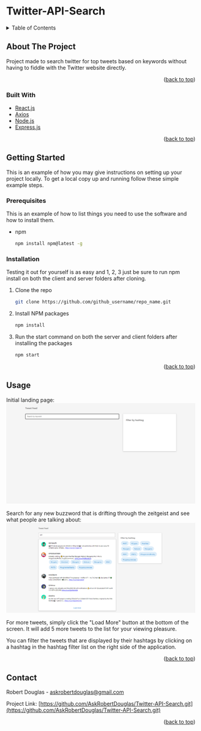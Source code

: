 # Twitter-API-Search


<!-- TABLE OF CONTENTS -->
<details>
  <summary>Table of Contents</summary>
  <ol>
    <li>
      <a href="#about-the-project">About The Project</a>
      <ul>
        <li><a href="#built-with">Built With</a></li>
      </ul>
    </li>
    <li>
      <a href="#getting-started">Getting Started</a>
      <ul>
        <li><a href="#installation">Installation</a></li>
      </ul>
    </li>
    <li><a href="#usage">Usage</a></li>
    <li><a href="#contact">Contact</a></li>
  </ol>
</details>



<!-- ABOUT THE PROJECT -->
## About The Project

Project made to search twitter for top tweets based on keywords without having to fiddle with the Twitter website directly.

<p align="right">(<a href="#top">back to top</a>)</p>



### Built With

* [React.js](https://reactjs.org/)
* [Axios](https://axios-http.com/)
* [Node.js](https://nodejs.org/)
* [Express.js](https://expressjs.com/)

<p align="right">(<a href="#top">back to top</a>)</p>



<!-- GETTING STARTED -->
## Getting Started

This is an example of how you may give instructions on setting up your project locally.
To get a local copy up and running follow these simple example steps.

### Prerequisites

This is an example of how to list things you need to use the software and how to install them.
* npm
  ```sh
  npm install npm@latest -g
  ```

### Installation
Testing it out for yourself is as easy and 1, 2, 3 just be sure to run npm install on both the client and server folders after cloning.

1. Clone the repo
   ```sh
   git clone https://github.com/github_username/repo_name.git
   ```
2. Install NPM packages
   ```sh
   npm install
   ```
   
2. Run the start command on both the server and client folders after installing the packages
   ```sh
   npm start
   ```

<p align="right">(<a href="#top">back to top</a>)</p>



<!-- USAGE EXAMPLES -->
## Usage

Initial landing page:
![](images/initial-page.png)

Search for any new buzzword that is drifting through the zeitgeist and see what people are talking about:
![](images/search-page.png)

For more tweets, simply click the "Load More" button at the bottom of the screen. It will add 5 more tweets to the list for your viewing pleasure.

You can filter the tweets that are displayed by their hashtags by clicking on a hashtag in the hashtag filter list on the right side of the application.

<p align="right">(<a href="#top">back to top</a>)</p>


<!-- CONTACT -->
## Contact

Robert Douglas - askrobertdouglas@gmail.com

Project Link: [https://github.com/AskRobertDouglas/Twitter-API-Search.git](https://github.com/AskRobertDouglas/Twitter-API-Search.git)

<p align="right">(<a href="#top">back to top</a>)</p>


<!-- MARKDOWN LINKS & IMAGES -->
<!-- https://www.markdownguide.org/basic-syntax/#reference-style-links -->
[contributors-shield]: https://img.shields.io/github/contributors/github_username/repo_name.svg?style=for-the-badge
[contributors-url]: https://github.com/github_username/repo_name/graphs/contributors
[forks-shield]: https://img.shields.io/github/forks/github_username/repo_name.svg?style=for-the-badge
[forks-url]: https://github.com/github_username/repo_name/network/members
[stars-shield]: https://img.shields.io/github/stars/github_username/repo_name.svg?style=for-the-badge
[stars-url]: https://github.com/github_username/repo_name/stargazers
[issues-shield]: https://img.shields.io/github/issues/github_username/repo_name.svg?style=for-the-badge
[issues-url]: https://github.com/github_username/repo_name/issues
[license-shield]: https://img.shields.io/github/license/github_username/repo_name.svg?style=for-the-badge
[license-url]: https://github.com/github_username/repo_name/blob/master/LICENSE.txt
[linkedin-shield]: https://img.shields.io/badge/-LinkedIn-black.svg?style=for-the-badge&logo=linkedin&colorB=555
[linkedin-url]: https://linkedin.com/in/linkedin_username
[product-screenshot]: images/screenshot.png
